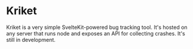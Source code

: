 # Kriket

Kriket is a very simple SvelteKit-powered bug tracking tool. It's hosted on any server that runs node and exposes an API for collecting crashes. It's still in development.